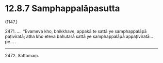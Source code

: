 

# 12.8.7 Samphappalāpasutta




(1147.)

2471\. …  “Evameva kho, bhikkhave, appakā te sattā ye samphappalāpā paṭiviratā; atha kho eteva bahutarā sattā ye samphappalāpā appaṭiviratā…pe… .

---

2472\. Sattamaṃ.





